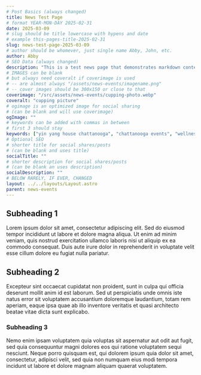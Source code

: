 ```yaml
---
# Post Basics (always changed)
title: News Test Page
# format YEAR-MON-DAY 2025-02-31
date: 2025-03-09
# slug should be title lowercase with hypens and date
# example this-pages-title-2025-02-31
slug: news-test-page-2025-03-09
# author should be whomever, just single name Abby, John, etc.
author: Abby
# SEO Data (always changed)
description: "This is a test news page that demonstrates markdown content with enhanced SEO and social sharing capabilities."
# IMAGES can be blank
# but always need coveralt if coverimage is used
# -- are almost always "/assets/news-events/imagename.png"
# -- cover images should be 300x150 or close to that
coverimage: "/src/assets/news-events/cupping-photo.webp"
coveralt: "cupping picture"
# ogimage is an optimized image for social sharing 
# (can be blank and will use coverimage)
ogImage: ""
# keywords can be added with commas in between
# first 3 should stay 
keywords: ["yin yang house chattanooga", "chattanooga events", "wellness events"]
# Optional SEO
# shorter title for social shares/posts 
# (can be blank and uses title)
socialTitle: ""  
# shorter description for social shares/posts 
# (can be blank an uses description)
socialDescription: "" 
# BELOW RARELY, IF EVER, CHANGED
layout: ../../layouts/Layout.astro
parent: news-events
---
```


## Subheading 1 
Lorem ipsum dolor sit amet, consectetur adipiscing elit. Sed do eiusmod tempor incididunt ut labore et dolore magna aliqua. Ut enim ad minim veniam, quis nostrud exercitation ullamco laboris nisi ut aliquip ex ea commodo consequat. Duis aute irure dolor in reprehenderit in voluptate velit esse cillum dolore eu fugiat nulla pariatur.

## Subheading 2
Excepteur sint occaecat cupidatat non proident, sunt in culpa qui officia deserunt mollit anim id est laborum. Sed ut perspiciatis unde omnis iste natus error sit voluptatem accusantium doloremque laudantium, totam rem aperiam, eaque ipsa quae ab illo inventore veritatis et quasi architecto beatae vitae dicta sunt explicabo.

### Subheading 3
Nemo enim ipsam voluptatem quia voluptas sit aspernatur aut odit aut fugit, sed quia consequuntur magni dolores eos qui ratione voluptatem sequi nesciunt. Neque porro quisquam est, qui dolorem ipsum quia dolor sit amet, consectetur, adipisci velit, sed quia non numquam eius modi tempora incidunt ut labore et dolore magnam aliquam quaerat voluptatem.
